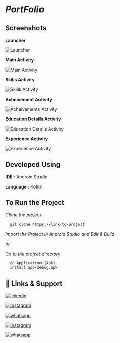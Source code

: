 
# *PortFolio*




## Screenshots

**Launcher**

![Launcher](screenshots/Launcher.png)

**Main Activity**

![Main Activity](screenshots/MainActivity.png)

**Skills Activity**

![Skills Activity](screenshots/SkillsActivity.png)

**Acheivement Activity**

![Acheivements Activity](screenshots/AcheivementActivity.png)

**Education Details Activity**

![Education Details Activity](screenshots/DetailsActivity.png)

**Experience Activity**

![Experience Activity](screenshots/ExperienceActivity.png)
## Developed Using

**IDE :** Android Studio

**Language :** Kotlin 



## To Run the Project

*Clone the project*

```bash
  git clone https://link-to-project

```
*Import the Project in Android Studio and Edit & Build*

*or*

*Go to the project directory*

```bash
  cd Application-(Apk)
  install app-debug.apk
```



## 🔗 Links & Support

[![linkedin](https://img.shields.io/badge/linkedin-0A66C2?style=for-the-badge&logo=linkedin&logoColor=white)](https://www.linkedin.com/in/santhosh-swamy-v-22ab6b234)

[![Instagram](https://img.shields.io/badge/Instagram-E4405F?style=for-the-badge&logo=instagram&logoColor=white)](https://instagram.com/sd._.sandy?igshid=MzRlODBiNWFlZA==)

[![whatsapp](https://img.shields.io/badge/WhatsApp-25D366?style=for-the-badge&logo=whatsapp&logoColor=white)](https://wa.me/+918754120190)

[![Instagram](https://img.shields.io/badge/Instagram-E4405F?style=for-the-badge&logo=instagram&logoColor=white)](sd._.sandy)

[![whatsapp](https://img.shields.io/badge/WhatsApp-25D366?style=for-the-badge&logo=whatsapp&logoColor=white)](+918754120190)

